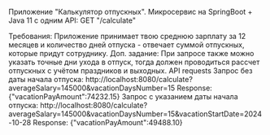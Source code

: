 Приложение "Калькулятор отпускных".
Микросервис на SpringBoot + Java 11 c одним API:
GET "/calculate"

Требования: Приложение принимает твою среднюю зарплату за 12 месяцев и количество дней отпуска - отвечает суммой отпускных, которые придут сотруднику.
Доп. задание: При запросе также можно указать точные дни ухода в отпуск, тогда должен проводиться рассчет отпускных с учётом праздников и выходных.
API requests
Запрос без даты начала отпуска:
http://localhost:8080/calculate?averageSalary=145000&vacationDaysNumber=15
Response: {"vacationPayAmount":74232.15}
Запрос с указанием даты начала отпуска:
http://localhost:8080/calculate?averageSalary=145000&vacationDaysNumber=15&vacationStartDate=2024-10-28
Response: {"vacationPayAmount":49488.10}
